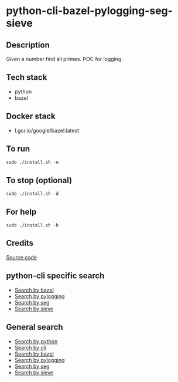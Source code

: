 # python-cli-bazel-pylogging-seg-sieve

## Description
Given a number find all primes.
POC for logging.

## Tech stack
- python
- bazel

## Docker stack
- l.gcr.io/google/bazel:latest

## To run
`sudo ./install.sh -u`

## To stop (optional)
`sudo ./install.sh -d`

## For help
`sudo ./install.sh -h`

## Credits
[Source code](https://www.geeksforgeeks.org/segmented-sieve/)

## python-cli specific search
- [Search by bazel](https://github.com/bearddan2000?tab=repositories&q=python-cli-bazel&type=&language=&sort=)
- [Search by pylogging](https://github.com/bearddan2000?tab=repositories&q=python-cli-pylogging&type=&language=&sort=)
- [Search by seg](https://github.com/bearddan2000?tab=repositories&q=python-cli-seg&type=&language=&sort=)
- [Search by sieve](https://github.com/bearddan2000?tab=repositories&q=python-cli-sieve&type=&language=&sort=)

## General search
- [Search by python](https://github.com/bearddan2000?tab=repositories&q=python&type=&language=&sort=)
- [Search by cli](https://github.com/bearddan2000?tab=repositories&q=cli&type=&language=&sort=)
- [Search by bazel](https://github.com/bearddan2000?tab=repositories&q=bazel&type=&language=&sort=)
- [Search by pylogging](https://github.com/bearddan2000?tab=repositories&q=pylogging&type=&language=&sort=)
- [Search by seg](https://github.com/bearddan2000?tab=repositories&q=seg&type=&language=&sort=)
- [Search by sieve](https://github.com/bearddan2000?tab=repositories&q=sieve&type=&language=&sort=)
